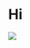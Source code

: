 # Hi
<div align="left">
<img src="https://github-readme-stats.vercel.app/api/top-langs/?username=MrkMrk00&theme=vue&show_icons=true&hide_border=true&layout=compact&hide=Jupyter%20Notebook,HTML,Twig">
</div>
